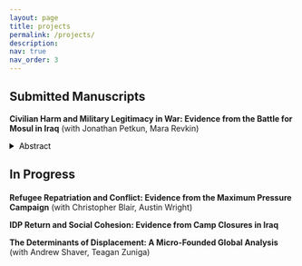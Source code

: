 ```yaml
---
layout: page
title: projects
permalink: /projects/
description: 
nav: true
nav_order: 3
---
```


## Submitted Manuscripts 
**Civilian Harm and Military Legitimacy in War: Evidence from the Battle for Mosul in Iraq** (with Jonathan Petkun, Mara Revkin) <a href="https://ssrn.com/abstract=4633249" target="_blank"><i class="fa fa-fw fa-link" aria-hidden="true"></i></a>

<style>
  #abstract {
    display: none;
  }

  .toggle-button {
    background-color: transparent;
    color: #000;
    border: none;
    padding: 0;
    cursor: pointer;
  }

  .triangle {
    width: 0;
    height: 0;
    border-top: 5px solid transparent;
    border-bottom: 5px solid transparent;
    border-left: 8px solid #000;
    display: inline-block;
    margin-right: 5px;
    transform: rotate(0deg);
    transition: transform 0.3s;
  }

  .toggle-button.active .triangle {
    transform: rotate(90deg);
  }
</style>
<div class="toggle-button">
  <span class="triangle"></span>
  <span>Abstract</span>
</div>
<div id="abstract">
The legitimacy of armed forces in the eyes of civilians is increasingly recognized as crucial not only for battlefield effectiveness but also for conflict resolution and peace-building. However, the micro-determinants of “military legitimacy” are poorly understood. We argue that perceptions of military legitimacy are shaped by two key dimensions of warfare: just cause and just conduct. Leveraging naturally occurring variation during one of the most deadly urban battles in recent history—the multi-national campaign to defeat the Islamic State in Mosul, Iraq—we evaluate our theory with a mixed-methods design combining original survey data, satellite imagery, and interviews. Civilians living in neighborhoods where armed forces were less careful to protect civilians view those forces as less legitimate than civilians elsewhere. Surprisingly, these results persist after conditioning on personal experiences with harm, suggesting that perceptions are influenced not only by victimization—consistent with previous studies—but also by beliefs about the morality of armed forces’ conduct and the cause for which they are fighting.
</div>
<script>
  document.addEventListener("DOMContentLoaded", function() {
    var toggleButton = document.querySelector(".toggle-button");
    var abstract = document.getElementById("abstract");

    toggleButton.addEventListener("click", function() {
      var isActive = toggleButton.classList.contains("active");
      if (!isActive) {
        abstract.style.display = "block";
        toggleButton.classList.add("active");
      } else {
        abstract.style.display = "none";
        toggleButton.classList.remove("active");
      }
    });
  });
</script>


## In Progress <div style="margin-top: 20px;"></div>

**Refugee Repatriation and Conflict: Evidence from the Maximum Pressure Campaign** (with Christopher Blair, Austin Wright) 

**IDP Return and Social Cohesion: Evidence from Camp Closures in Iraq**

**The Determinants of Displacement: A Micro-Founded Global Analysis** (with Andrew Shaver, Teagan Zuniga) 
